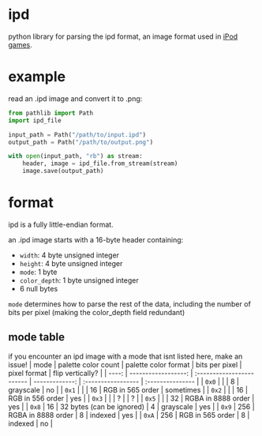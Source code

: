 # ipd
python library for parsing the ipd format, an image format used in [iPod games](https://en.wikipedia.org/wiki/IPod_game).

# example
read an .ipd image and convert it to .png:
```py
from pathlib import Path
import ipd_file

input_path = Path("/path/to/input.ipd")
output_path = Path("/path/to/output.png")

with open(input_path, "rb") as stream:
    header, image = ipd_file.from_stream(stream)
    image.save(output_path)
```

# format
ipd is a fully little-endian format.

an .ipd image starts with a 16-byte header containing:
- `width`: 4 byte unsigned integer
- `height`: 4 byte unsigned integer
- `mode`: 1 byte
- `color_depth`: 1 byte unsigned integer
- 6 null bytes

`mode` determines how to parse the rest of the data, including the number of bits per pixel (making the color_depth field redundant)

## mode table
if you encounter an ipd image with a mode that isnt listed here, make an issue!
|  mode | palette color count | palette color format      | bits per pixel | pixel format       | flip vertically? |
| ----: | ------------------: | :------------------------ | -------------: | :----------------- | :--------------- |
| `0x0` |                     |                           |              8 | grayscale          | no               |
| `0x1` |                     |                           |             16 | RGB in 565 order   | sometimes        |
| `0x2` |                     |                           |             16 | RGB in 556 order   | yes              |
| `0x3` |                     |                           |              ? |                    | ?                |
| `0x5` |                     |                           |             32 | RGBA in 8888 order | yes              |
| `0x8` |                  16 | 32 bytes (can be ignored) |              4 | grayscale          | yes              |
| `0x9` |                 256 | RGBA in 8888 order        |              8 | indexed            | yes              |
| `0xA` |                 256 | RGB in 565 order          |              8 | indexed            | no               |
